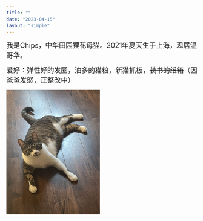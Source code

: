 ```yaml
---
title: ""
date: "2023-04-15"
layout: "simple"
---
```


<font size = '4'>我是Chips，中华田园狸花母猫。2021年夏天生于上海，现居温哥华。

爱好：弹性好的发圈，油多的猫粮，新猫抓板，~~装书的纸箱~~（因爸爸发怒，正整改中）</font>

<div style="display: flex;">
  <div style="flex: 1; margin-right: 10px;"><img src="1.jpeg" style="width: 50%; height: auto; object-fit: cover;"></div>
</div>